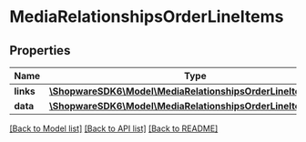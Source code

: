 # MediaRelationshipsOrderLineItems

## Properties
Name | Type | Description | Notes
------------ | ------------- | ------------- | -------------
**links** | [**\ShopwareSDK6\Model\MediaRelationshipsOrderLineItemsLinks**](MediaRelationshipsOrderLineItemsLinks.md) |  | [optional] 
**data** | [**\ShopwareSDK6\Model\MediaRelationshipsOrderLineItemsData[]**](MediaRelationshipsOrderLineItemsData.md) |  | [optional] 

[[Back to Model list]](../../README.md#documentation-for-models) [[Back to API list]](../../README.md#documentation-for-api-endpoints) [[Back to README]](../../README.md)

